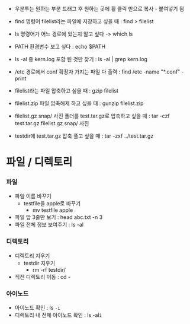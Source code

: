 - 우분투는 원하는 부분 드래그 후 원하는 곳에 휠 클릭 만으로 복사 - 붙여넣기 됨
- find 명령어 filelist라는 파일에 저장하고 싶을 때 : find > filelist
- ls 명령어가 어느 경로에 있는지 알고 싶다 -> which ls
- PATH 환경변수 보고 싶다 : echo $PATH



- ls -al 중 kern.log 포함 된 것만 찾기 : ls -al | grep kern.log
- /etc 경로에서 conf 확장자 가지는 파일 다 출력 : find /etc -name "*.conf" -print
- filelist라는 파일 압축하고 싶을 때 : gzip filelist
- filelist.zip 파일 압축해제 하고 싶을 때 : gunzip filelist.zip
- filelist.gz snap/ 사진 폴더를 test.tar.gz로 압축하고 싶을 때 : tar -czf test.tar.gz filelist.gz snap/ 사진
- testdir에 test.tar.gz 압축 풀고 싶을 때 : tar -zxf ../test.tar.gz



# 파일 / 디렉토리
### 파일
- 파일 이름 바꾸기
    - testfile을 apple로 바꾸기
        - mv testfile apple
- 파일 앞 3줄만 보기 : head abc.txt -n 3
- 파일 전체 정보 보여주기 : ls -al

### 디렉토리
- 디렉토리 지우기
    - testdir 지우기
        - rm -rf testdir/  
- 직전 디렉토리 이동 : cd -

### 아이노드
- 아이노드 확인 : ls `-i`
- 디렉토리 내 전체 아이노드 확인 : ls -al`i`
<!--stackedit_data:
eyJoaXN0b3J5IjpbLTE4MjQwMjk1MjIsLTYwNTMyNzMxLC0xMz
E5MjE4MTUsMTIyNjk3ODgzMl19
-->